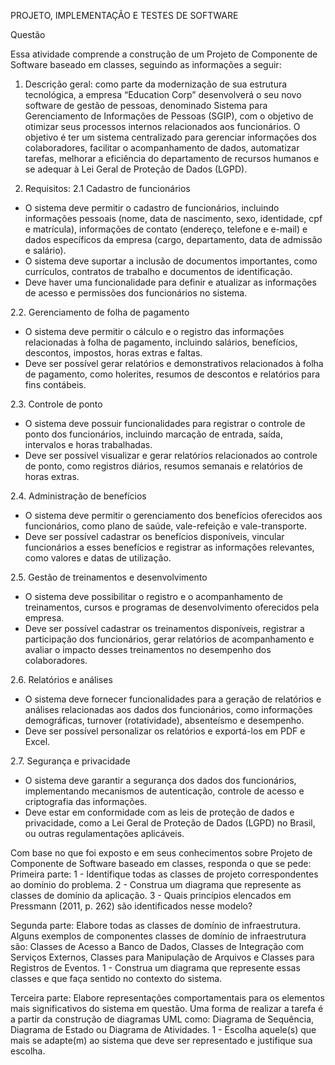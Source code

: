 PROJETO, IMPLEMENTAÇÃO E TESTES DE SOFTWARE

Questão 

Essa atividade comprende a construção de um Projeto de Componente de Software baseado em classes, seguindo as informações a seguir:
 
1. Descrição geral: como parte da modernização de sua estrutura tecnológica, a empresa “Education Corp” desenvolverá o seu novo software de gestão de pessoas, denominado Sistema para Gerenciamento de Informações de Pessoas (SGIP), com o objetivo de otimizar seus processos internos relacionados aos funcionários. O objetivo é ter um sistema centralizado para gerenciar informações dos colaboradores, facilitar o acompanhamento de dados, automatizar tarefas, melhorar a eficiência do departamento de recursos humanos e se adequar à Lei Geral de Proteção de Dados (LGPD).
 
2. Requisitos:
2.1 Cadastro de funcionários
- O sistema deve permitir o cadastro de funcionários, incluindo informações pessoais (nome, data de nascimento, sexo, identidade, cpf e matrícula), informações de contato (endereço, telefone e  e-mail) e dados específicos da empresa (cargo, departamento, data de admissão e salário).
- O sistema deve suportar a inclusão de documentos importantes, como currículos, contratos de trabalho e documentos de identificação.
- Deve haver uma funcionalidade para definir e atualizar as informações de acesso e permissões dos funcionários no sistema.
 
2.2. Gerenciamento de folha de pagamento
- O sistema deve permitir o cálculo e o registro das informações relacionadas à folha de pagamento, incluindo salários, benefícios, descontos, impostos, horas extras e faltas.
- Deve ser possível gerar relatórios e demonstrativos relacionados à folha de pagamento, como holerites, resumos de descontos e relatórios para fins contábeis.
 
2.3. Controle de ponto
- O sistema deve possuir funcionalidades para registrar o controle de ponto dos funcionários, incluindo marcação de entrada, saída, intervalos e horas trabalhadas.
- Deve ser possível visualizar e gerar relatórios relacionados ao controle de ponto, como registros diários, resumos semanais e relatórios de horas extras.
 
2.4. Administração de benefícios
- O sistema deve permitir o gerenciamento dos benefícios oferecidos aos funcionários, como plano de saúde, vale-refeição e vale-transporte.
- Deve ser possível cadastrar os benefícios disponíveis, vincular funcionários a esses benefícios e registrar as informações relevantes, como valores e datas de utilização.
 
2.5. Gestão de treinamentos e desenvolvimento
- O sistema deve possibilitar o registro e o acompanhamento de treinamentos, cursos e programas de desenvolvimento oferecidos pela empresa.
- Deve ser possível cadastrar os treinamentos disponíveis, registrar a participação dos funcionários, gerar relatórios de acompanhamento e avaliar o impacto desses treinamentos no desempenho dos colaboradores.
 
2.6. Relatórios e análises
- O sistema deve fornecer funcionalidades para a geração de relatórios e análises relacionadas aos dados dos funcionários, como informações demográficas, turnover (rotatividade), absenteísmo e desempenho.
- Deve ser possível personalizar os relatórios e exportá-los em PDF e Excel.
 
2.7. Segurança e privacidade
- O sistema deve garantir a segurança dos dados dos funcionários, implementando mecanismos de autenticação, controle de acesso e criptografia das informações.
- Deve estar em conformidade com as leis de proteção de dados e privacidade, como a Lei Geral de Proteção de Dados (LGPD) no Brasil, ou outras regulamentações aplicáveis.
 

Com base no que foi exposto e em seus conhecimentos sobre Projeto de Componente de Software baseado em classes, responda o que se pede:
​
Primeira parte:
1 - Identifique todas as classes de projeto correspondentes ao domínio do problema.
2 - Construa um diagrama que represente as classes de domínio da aplicação.
3 - Quais princípios elencados em Pressmann (2011, p. 262) são identificados nesse modelo?
 
Segunda parte: 
Elabore todas as classes de domínio de infraestrutura. Alguns exemplos de componentes classes de domínio de infraestrutura são: Classes de Acesso a Banco de Dados, Classes de Integração com Serviços Externos, Classes para Manipulação de Arquivos e Classes para Registros de Eventos.
1 - Construa um diagrama que represente essas classes e que faça sentido no contexto do sistema.
 
Terceira parte:
Elabore representações comportamentais para os elementos mais significativos do sistema em questão. Uma forma de realizar a tarefa é a partir da construção de diagramas UML como: Diagrama de Sequência, Diagrama de Estado ou Diagrama de Atividades.
1 - Escolha aquele(s) que mais se adapte(m) ao sistema que deve ser representado e justifique sua escolha.
